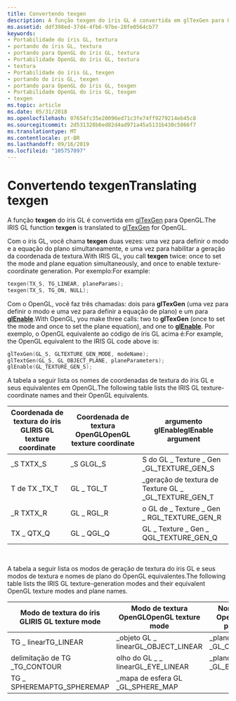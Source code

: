 ```yaml
---
title: Convertendo texgen
description: A função texgen do íris GL é convertida em glTexGen para OpenGL.
ms.assetid: ddf398ed-37d4-4fb6-97be-20fe0564cb77
keywords:
- Portabilidade do íris GL, textura
- portando do íris GL, textura
- portando para OpenGL do íris GL, textura
- Portabilidade OpenGL do íris GL, textura
- textura
- Portabilidade do íris GL, texgen
- portando do íris GL, texgen
- portando para OpenGL do íris GL, texgen
- Portabilidade OpenGL do íris GL, texgen
- texgen
ms.topic: article
ms.date: 05/31/2018
ms.openlocfilehash: 07654fc35e20096ed71c3fe74ff9279214eb45c8
ms.sourcegitcommit: 2d531328b6ed82d4ad971a45a5131b430c5866f7
ms.translationtype: MT
ms.contentlocale: pt-BR
ms.lasthandoff: 09/16/2019
ms.locfileid: "105757097"
---
```

# <a name="translating-texgen"></a><span data-ttu-id="fb700-113">Convertendo texgen</span><span class="sxs-lookup"><span data-stu-id="fb700-113">Translating texgen</span></span>

<span data-ttu-id="fb700-114">A função **texgen** do íris GL é convertida em [glTexGen](gltexgen-functions.md) para OpenGL.</span><span class="sxs-lookup"><span data-stu-id="fb700-114">The IRIS GL function **texgen** is translated to [glTexGen](gltexgen-functions.md) for OpenGL.</span></span>

<span data-ttu-id="fb700-115">Com o íris GL, você chama **texgen** duas vezes: uma vez para definir o modo e a equação do plano simultaneamente, e uma vez para habilitar a geração da coordenada de textura.</span><span class="sxs-lookup"><span data-stu-id="fb700-115">With IRIS GL, you call **texgen** twice: once to set the mode and plane equation simultaneously, and once to enable texture-coordinate generation.</span></span> <span data-ttu-id="fb700-116">Por exemplo:</span><span class="sxs-lookup"><span data-stu-id="fb700-116">For example:</span></span>


```C++
texgen(TX_S, TG_LINEAR, planeParams); 
texgen(TX_S, TG_ON, NULL);
```



<span data-ttu-id="fb700-117">Com o OpenGL, você faz três chamadas: dois para **glTexGen** (uma vez para definir o modo e uma vez para definir a equação de plano) e um para [**glEnable**](glenable.md).</span><span class="sxs-lookup"><span data-stu-id="fb700-117">With OpenGL, you make three calls: two to **glTexGen** (once to set the mode and once to set the plane equation), and one to [**glEnable**](glenable.md).</span></span> <span data-ttu-id="fb700-118">Por exemplo, o OpenGL equivalente ao código de íris GL acima é:</span><span class="sxs-lookup"><span data-stu-id="fb700-118">For example, the OpenGL equivalent to the IRIS GL code above is:</span></span>


```C++
glTexGen(GL_S, GLTEXTURE_GEN_MODE, modeName); 
glTextGen(GL_S, GL_OBJECT_PLANE, planeParameters); 
glEnable(GL_TEXTURE_GEN_S);
```



<span data-ttu-id="fb700-119">A tabela a seguir lista os nomes de coordenadas de textura do íris GL e seus equivalentes em OpenGL.</span><span class="sxs-lookup"><span data-stu-id="fb700-119">The following table lists the IRIS GL texture-coordinate names and their OpenGL equivalents.</span></span>



| <span data-ttu-id="fb700-120">Coordenada de textura do íris GL</span><span class="sxs-lookup"><span data-stu-id="fb700-120">IRIS GL texture coordinate</span></span> | <span data-ttu-id="fb700-121">Coordenada de textura OpenGL</span><span class="sxs-lookup"><span data-stu-id="fb700-121">OpenGL texture coordinate</span></span> | <span data-ttu-id="fb700-122">argumento glEnable</span><span class="sxs-lookup"><span data-stu-id="fb700-122">glEnable argument</span></span>   |
|----------------------------|---------------------------|---------------------|
| <span data-ttu-id="fb700-123">\_S TX</span><span class="sxs-lookup"><span data-stu-id="fb700-123">TX\_S</span></span>                      | <span data-ttu-id="fb700-124">\_S GL</span><span class="sxs-lookup"><span data-stu-id="fb700-124">GL\_S</span></span>                     | <span data-ttu-id="fb700-125">S do GL \_ Texture \_ Gen \_</span><span class="sxs-lookup"><span data-stu-id="fb700-125">GL\_TEXTURE\_GEN\_S</span></span> |
| <span data-ttu-id="fb700-126">T de TX \_</span><span class="sxs-lookup"><span data-stu-id="fb700-126">TX\_T</span></span>                      | <span data-ttu-id="fb700-127">GL \_ T</span><span class="sxs-lookup"><span data-stu-id="fb700-127">GL\_T</span></span>                     | <span data-ttu-id="fb700-128">\_geração de textura de Texture GL \_ \_</span><span class="sxs-lookup"><span data-stu-id="fb700-128">GL\_TEXTURE\_GEN\_T</span></span> |
| <span data-ttu-id="fb700-129">\_R TX</span><span class="sxs-lookup"><span data-stu-id="fb700-129">TX\_R</span></span>                      | <span data-ttu-id="fb700-130">GL \_ R</span><span class="sxs-lookup"><span data-stu-id="fb700-130">GL\_R</span></span>                     | <span data-ttu-id="fb700-131">o GL de \_ Texture \_ Gen \_ R</span><span class="sxs-lookup"><span data-stu-id="fb700-131">GL\_TEXTURE\_GEN\_R</span></span> |
| <span data-ttu-id="fb700-132">TX \_ Q</span><span class="sxs-lookup"><span data-stu-id="fb700-132">TX\_Q</span></span>                      | <span data-ttu-id="fb700-133">GL \_ Q</span><span class="sxs-lookup"><span data-stu-id="fb700-133">GL\_Q</span></span>                     | <span data-ttu-id="fb700-134">GL \_ Texture \_ Gen \_ Q</span><span class="sxs-lookup"><span data-stu-id="fb700-134">GL\_TEXTURE\_GEN\_Q</span></span> |



 

<span data-ttu-id="fb700-135">A tabela a seguir lista os modos de geração de textura do íris GL e seus modos de textura e nomes de plano do OpenGL equivalentes.</span><span class="sxs-lookup"><span data-stu-id="fb700-135">The following table lists the IRIS GL texture-generation modes and their equivalent OpenGL texture modes and plane names.</span></span>



| <span data-ttu-id="fb700-136">Modo de textura do íris GL</span><span class="sxs-lookup"><span data-stu-id="fb700-136">IRIS GL texture mode</span></span> | <span data-ttu-id="fb700-137">Modo de textura OpenGL</span><span class="sxs-lookup"><span data-stu-id="fb700-137">OpenGL texture mode</span></span> | <span data-ttu-id="fb700-138">Nome do plano OpenGL</span><span class="sxs-lookup"><span data-stu-id="fb700-138">OpenGL plane name</span></span> |
|----------------------|---------------------|-------------------|
| <span data-ttu-id="fb700-139">TG \_ linear</span><span class="sxs-lookup"><span data-stu-id="fb700-139">TG\_LINEAR</span></span>           | <span data-ttu-id="fb700-140">\_objeto GL \_ linear</span><span class="sxs-lookup"><span data-stu-id="fb700-140">GL\_OBJECT\_LINEAR</span></span>  | <span data-ttu-id="fb700-141">\_plano de objeto GL \_</span><span class="sxs-lookup"><span data-stu-id="fb700-141">GL\_OBJECT\_PLANE</span></span> |
| <span data-ttu-id="fb700-142">delimitação de TG \_</span><span class="sxs-lookup"><span data-stu-id="fb700-142">TG\_CONTOUR</span></span>          | <span data-ttu-id="fb700-143">olho do GL \_ \_ linear</span><span class="sxs-lookup"><span data-stu-id="fb700-143">GL\_EYE\_LINEAR</span></span>     | <span data-ttu-id="fb700-144">\_plano de olho GL \_</span><span class="sxs-lookup"><span data-stu-id="fb700-144">GL\_EYE\_PLANE</span></span>    |
| <span data-ttu-id="fb700-145">TG \_ SPHEREMAP</span><span class="sxs-lookup"><span data-stu-id="fb700-145">TG\_SPHEREMAP</span></span>        | <span data-ttu-id="fb700-146">\_mapa de esfera GL \_</span><span class="sxs-lookup"><span data-stu-id="fb700-146">GL\_SPHERE\_MAP</span></span>     |                   |



 

 

 




